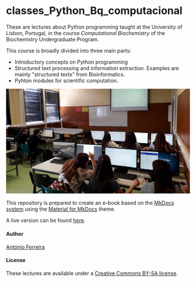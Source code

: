 ﻿# classes_Python_Bq_computacional

These are lectures about Python programming taught at the University of Lisbon, Portugal, in the course _Computational Biochemistry_ of the Biochemistry Undergraduate Program.

This course is broadly divided into three main parts:

- Introductory concepts on Python programming
- Structured text processing and information extraction. Examples are mainly "structured texts" from Bioinformatics.
- Pyhton modules for scientific computation.

![class](https://github.com/aeferreira/classes_Python_Bq_computacional/blob/master/docs/images/class.jpg)

This repository is prepared to create an e-book based
on the [MkDocs system](https://www.mkdocs.org/) using the
[Material for MkDocs](https://squidfunk.github.io/mkdocs-material/) theme.

A live version can be found [here](http://aeferreira.github.io/classes_Python_Bq_computacional/).

#### Author

[António Ferreira](http://webpages.fc.ul.pt/~aeferreira/) 

#### License

These lectures are available under a [Creative Commons BY-SA license](http://creativecommons.org/licenses/by-sa/3.0/).

